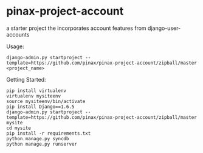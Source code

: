 pinax-project-account
=====================

a starter project the incorporates account features from django-user-accounts


Usage:

    django-admin.py startproject --template=https://github.com/pinax/pinax-project-account/zipball/master <project_name>

Getting Started:

    pip install virtualenv
    virtualenv mysiteenv
    source mysiteenv/bin/activate
    pip install Django==1.6.5
    django-admin.py startproject --template=https://github.com/pinax/pinax-project-account/zipball/master mysite
    cd mysite
    pip install -r requirements.txt
    python manage.py syncdb
    python manage.py runserver
